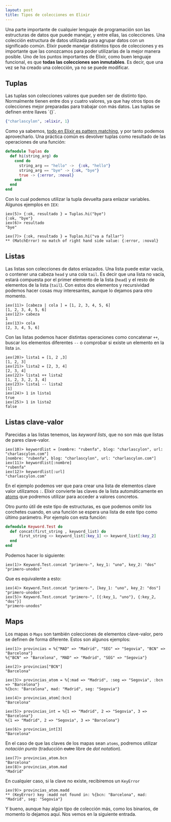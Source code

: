 ```yaml
---
layout: post
title: Tipos de colecciones en Elixir
---
```


Una parte importante de cualquier lenguaje de programación son las estructuras de datos que puede manejar, y entre ellas, las colecciones. Una colección estructura de datos utilizada para agrupar datos
con un significado común. Elixir puede manejar distintos tipos de colecciones y es importante que las conozcamos para poder utilizarlas de la mejor manera posible. Uno de los puntos importantes de 
Elixir, como buen lenguaje funcional, es que **todas las colecciones son inmutables**. Es decir, que una vez se ha creado una colección, ya no se puede modificar.

## Tuplas

Las tuplas son colecciones valores que pueden ser de distinto tipo. Normalmente tienen entre dos y cuatro valores, ya que hay otros tipos de colecciones mejor preparadas para trabajar con más datos. Las
tuplas se definen entre llaves `{}´.

```elixir
{"charlascylon", :elixir, 1}
```

Como ya sabemos, [todo en Elixir es pattern matching](www.charlascylon.com/2016-02-24-Elixir-y-el-pattern-matching), y por tanto podemos aprovecharlo. Una práctica común es devolver tuplas como resultado
de las operaciones de una función:

```elixir
defmodule Tuplas do
  def hi(string_arg) do        
    cond do
      string_arg == "hello" ->  {:ok, "hello"}
      string_arg == "bye" -> {:ok, "bye"}
      true -> {:error, :noval}
    end
  end
end
```
Con lo cual podemos utilizar la tupla devuelta para enlazar variables. Algunos ejemplos en `IEX`:

```
iex(5)> {:ok, resultado } = Tuplas.hi("bye")
{:ok, "bye"}
iex(6)> resultado
"bye"

iex(7)> {:ok, resultado } = Tuplas.hi("va a fallar")
** (MatchError) no match of right hand side value: {:error, :noval}
```

## Listas

Las listas son colecciones de datos enlazados. Una lista puede estar vacía, o contener una cabeza `head` y una cola `tail`. Es decir que una lista no vacía, estará compuesta por el primer elemento de la lista (`head`)
y el resto de elementos de la lista (`tail`). Con estos dos elementos y recursividad podemos hacer cosas muy interesantes, aunque lo dejamos para otro momento.

```
iex(11)> [cabeza | cola ] = [1, 2, 3, 4, 5, 6]
[1, 2, 3, 4, 5, 6]
iex(12)> cabeza
1
iex(13)> cola
[2, 3, 4, 5, 6]
```

Con las listas podemos hacer distintas operaciones como concatenar `++`, buscar los elementos diferentes `--` o comprobar si existe un elemento en la lista `in`.

```
iex(20)> lista1 = [1, 2 ,3]
[1, 2, 3]
iex(21)> lista2 = [2, 3, 4]
[2, 3, 4]
iex(22)> lista1 ++ lista2
[1, 2, 3, 2, 3, 4]
iex(23)> lista1 -- lista2
[1]
iex(24)> 1 in lista1
true
iex(25)> 1 in lista2
false 
```
 
## Listas clave-valor

Parecidas a las listas tenemos, las *keyword lists*, que no son más que listas de pares clave-valor. 

```
iex(10)> keywordlist = [nombre: "rubenfa", blog: "charlascylon", url: "charlascylon.com"]
[nombre: "rubenfa", blog: "charlascylon", url: "charlascylon.com"]
iex(11)> keywordlist[:nombre]
"rubenfa"
iex(12)> keywordlist[:url]
"charlascylon.com"
```

En el ejemplo podemos ver que para crear una lista de elementos clave valor utilizamos `:`. Elixir convierte las claves de la lista automáticamente en [atoms](http://www.charlascylon.com/2016-03-02-los-atoms-en-elixir) que podremos utilizar para acceder a valores
concretos.

Otro punto útil de este tipo de estructuras, es que podemos omitir los corchetes cuando, en una función se espera una lista de este tipo como último parámetro. Por ejemplo con esta función:

```Elixir
defmodule Keyword.Test do    
  def concat(first_string , keyword_list) do   
      first_string <> keyword_list[:key_1] <> keyword_list[:key_2]
  end  
end
```
Podemos hacer lo siguiente:

```
iex(1)> Keyword.Test.concat "primero-", key_1: "uno", key_2: "dos"
"primero-unodos" 
```

Que es equivalente a esto:

``` 
iex(4)> Keyword.Test.concat "primero-", [key_1: "uno", key_2: "dos"]
"primero-unodos"
iex(5)> Keyword.Test.concat "primero-", [{:key_1, "uno"}, {:key_2, "dos"}]
"primero-unodos"
```
  
## Maps
 
 Los mapas o  `Maps` son también colecciones de elementos clave-valor, pero se definen de forma diferente. Estos son algunos ejemplos:

``` 
iex(1)> provincias = %{"MAD" => "Madrid", "SEG" => "Segovia", "BCN" => "Barcelona"}
%{"BCN" => "Barcelona", "MAD" => "Madrid", "SEG" => "Segovia"}

iex(2)> provincias["BCN"]
"Barcelona"

iex(3)> provincias_atom = %{:mad => "Madrid", :seg => "Segovia", :bcn => "Barcelona"}
%{bcn: "Barcelona", mad: "Madrid", seg: "Segovia"}

iex(4)> provincias_atom[:bcn]
"Barcelona"

iex(5)> provincias_int = %{1 => "Madrid", 2 => "Segovia", 3 => "Barcelona"}
%{1 => "Madrid", 2 => "Segovia", 3 => "Barcelona"}

iex(6)> provincias_int[3]
"Barcelona"
```

En el caso de que las claves de los mapas sean `atoms`, podremos utilizar *notación punto* (traducción ~~cutre~~ libre de *dot notation*).

```
iex(7)> provincias_atom.bcn
"Barcelona"
iex(8)> provincias_atom.mad
"Madrid"
```

En cualquier caso, si la clave no existe, recibiremos un `KeyError`

```
iex(9)> provincias_atom.madd
** (KeyError) key :madd not found in: %{bcn: "Barcelona", mad: "Madrid", seg: "Segovia"}
```

Y bueno, aunque hay algún tipo de colección más, como los binarios, de momento lo dejamos aquí. Nos vemos en la siguiente entrada. 